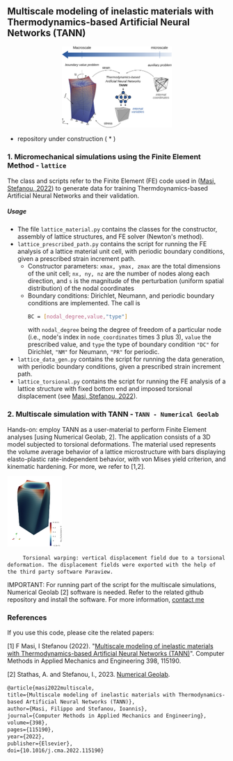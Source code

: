 ## Multiscale modeling of inelastic materials with Thermodynamics-based Artificial Neural Networks (TANN)

<center><img src="./TANN - Numerical Geolab/_images/abstract.png"  alt="centered image" width="50%" height="20%"></center>

- repository under construction ( * )

### 1. Micromechanical simulations using the Finite Element Method - ``` lattice ```


The class and scripts refer to the Finite Element (FE) code used in ([Masi, Stefanou, 2022](https://doi.org/10.1016/j.cma.2022.115190)) to generate data for training Thermdoynamics-based Artificial Neural Networks and their validation.

##### Usage

- The file ``` lattice_material.py ``` contains the classes for the constructor, assembly of lattice structures, and FE solver (Newton's method).
- ``` lattice_prescribed_path.py ``` contains the script for running the FE analysis of a lattice material unit cell, with periodic boundary conditions, given a prescribed strain increment path.
  - Constructor parameters: ```xmax, ymax, zmax``` are the total dimensions of the unit cell; ```nx, ny, nz``` are the number of nodes along each direction, and ```s``` is the magnitude of the perturbation (uniform spatial distribution) of the nodal coordinates
  - Boundary conditions: Dirichlet, Neumann, and periodic boundary conditions are implemented. The call is 
    ```sh
    BC = [nodal_degree,value,"type"]
    ```
    with ```nodal_degree``` being the degree of freedom of a particular node (i.e., node's index in ```node_coordinates``` times 3 plus 3), ```value``` the prescribed value, and ```type``` the type of boundary condition ```"DC"``` for Dirichlet, ```"NM"``` for Neumann, ```"PR"``` for periodic.
- ``` lattice_data_gen.py ``` contains the script for running the data generation, with periodic boundary conditions, given a prescribed strain increment path.
- ``` lattice_torsional.py ``` contains the script for running the FE analysis of a lattice structure with fixed bottom end and imposed torsional displacement (see [Masi, Stefanou, 2022](https://doi.org/10.1016/j.cma.2022.115190)).


### 2. Multiscale simulation with TANN - ``` TANN - Numerical Geolab ```

Hands-on: employ TANN as a user-material to perform Finite Element analyses [using Numerical Geolab, 2].
The application consists of a 3D model subjected to torsional deformations. The material used represents the volume average behavior of a lattice microstructure with bars displaying elasto-plastic rate-independent behavior, with von Mises yield criterion, and kinematic hardening. For more, we refer to [1,2].


<img src="./TANN - Numerical Geolab/_images/displacement_vertical_AI.png"  width="25%" height="20%">
         
         Torsional warping: vertical displacement field due to a torsional deformation. The displacement fields were exported with the help of the third party software Paraview.


IMPORTANT: For running part of the script for the multiscale simulations, Numerical Geolab [2] software is needed. Refer to the related github repository and install the software.
For more information, [contact me](mailto:filippo.masi@sydney.edu.au)



### References

If you use this code, please cite the related papers:

[1] F Masi, I Stefanou (2022). "[Multiscale modeling of inelastic materials with Thermodynamics-based Artificial Neural Networks (TANN)](https://doi.org/10.1016/j.cma.2022.115190)". Computer Methods in Applied Mechanics and Engineering 398, 115190.

[2] Stathas, A. and Stefanou, I., 2023. [Numerical Geolab](https://github.com/AlexSTA1993/numerical_geolab/tree/main).


    @article{masi2022multiscale,
    title={Multiscale modeling of inelastic materials with Thermodynamics-based Artificial Neural Networks (TANN)},
    author={Masi, Filippo and Stefanou, Ioannis},
    journal={Computer Methods in Applied Mechanics and Engineering},
    volume={398},
    pages={115190},
    year={2022},
    publisher={Elsevier},
    doi={10.1016/j.cma.2022.115190}



